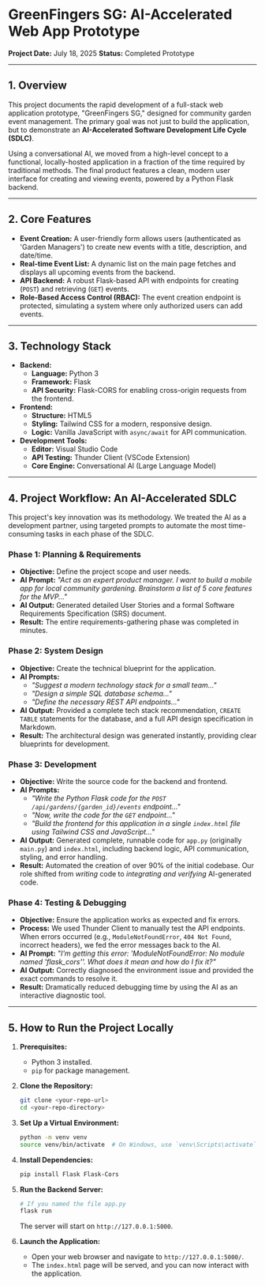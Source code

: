 # GreenFingers SG: AI-Accelerated Web App Prototype

**Project Date:** July 18, 2025
**Status:** Completed Prototype

---

## 1. Overview

This project documents the rapid development of a full-stack web application prototype, "GreenFingers SG," designed for community garden event management. The primary goal was not just to build the application, but to demonstrate an **AI-Accelerated Software Development Life Cycle (SDLC)**.

Using a conversational AI, we moved from a high-level concept to a functional, locally-hosted application in a fraction of the time required by traditional methods. The final product features a clean, modern user interface for creating and viewing events, powered by a Python Flask backend.


---

## 2. Core Features

-   **Event Creation:** A user-friendly form allows users (authenticated as 'Garden Managers') to create new events with a title, description, and date/time.
-   **Real-time Event List:** A dynamic list on the main page fetches and displays all upcoming events from the backend.
-   **API Backend:** A robust Flask-based API with endpoints for creating (`POST`) and retrieving (`GET`) events.
-   **Role-Based Access Control (RBAC):** The event creation endpoint is protected, simulating a system where only authorized users can add events.

---

## 3. Technology Stack

-   **Backend:**
    -   **Language:** Python 3
    -   **Framework:** Flask
    -   **API Security:** Flask-CORS for enabling cross-origin requests from the frontend.
-   **Frontend:**
    -   **Structure:** HTML5
    -   **Styling:** Tailwind CSS for a modern, responsive design.
    -   **Logic:** Vanilla JavaScript with `async/await` for API communication.
-   **Development Tools:**
    -   **Editor:** Visual Studio Code
    -   **API Testing:** Thunder Client (VSCode Extension)
    -   **Core Engine:** Conversational AI (Large Language Model)

---

## 4. Project Workflow: An AI-Accelerated SDLC

This project's key innovation was its methodology. We treated the AI as a development partner, using targeted prompts to automate the most time-consuming tasks in each phase of the SDLC.

### Phase 1: Planning & Requirements

-   **Objective:** Define the project scope and user needs.
-   **AI Prompt:** *"Act as an expert product manager. I want to build a mobile app for local community gardening. Brainstorm a list of 5 core features for the MVP..."*
-   **AI Output:** Generated detailed User Stories and a formal Software Requirements Specification (SRS) document.
-   **Result:** The entire requirements-gathering phase was completed in minutes.

### Phase 2: System Design

-   **Objective:** Create the technical blueprint for the application.
-   **AI Prompts:**
    -   *"Suggest a modern technology stack for a small team..."*
    -   *"Design a simple SQL database schema..."*
    -   *"Define the necessary REST API endpoints..."*
-   **AI Output:** Provided a complete tech stack recommendation, `CREATE TABLE` statements for the database, and a full API design specification in Markdown.
-   **Result:** The architectural design was generated instantly, providing clear blueprints for development.

### Phase 3: Development

-   **Objective:** Write the source code for the backend and frontend.
-   **AI Prompts:**
    -   *"Write the Python Flask code for the `POST /api/gardens/{garden_id}/events` endpoint..."*
    -   *"Now, write the code for the `GET` endpoint..."*
    -   *"Build the frontend for this application in a single `index.html` file using Tailwind CSS and JavaScript..."*
-   **AI Output:** Generated complete, runnable code for `app.py` (originally `main.py`) and `index.html`, including backend logic, API communication, styling, and error handling.
-   **Result:** Automated the creation of over 90% of the initial codebase. Our role shifted from *writing* code to *integrating and verifying* AI-generated code.

### Phase 4: Testing & Debugging

-   **Objective:** Ensure the application works as expected and fix errors.
-   **Process:** We used Thunder Client to manually test the API endpoints. When errors occurred (e.g., `ModuleNotFoundError`, `404 Not Found`, incorrect headers), we fed the error messages back to the AI.
-   **AI Prompt:** *"I'm getting this error: 'ModuleNotFoundError: No module named 'flask_cors''. What does it mean and how do I fix it?"*
-   **AI Output:** Correctly diagnosed the environment issue and provided the exact commands to resolve it.
-   **Result:** Dramatically reduced debugging time by using the AI as an interactive diagnostic tool.

---

## 5. How to Run the Project Locally

1.  **Prerequisites:**
    -   Python 3 installed.
    -   `pip` for package management.

2.  **Clone the Repository:**
    ```bash
    git clone <your-repo-url>
    cd <your-repo-directory>
    ```

3.  **Set Up a Virtual Environment:**
    ```bash
    python -m venv venv
    source venv/bin/activate  # On Windows, use `venv\Scripts\activate`
    ```

4.  **Install Dependencies:**
    ```bash
    pip install Flask Flask-Cors
    ```

5.  **Run the Backend Server:**
    ```bash
    # If you named the file app.py 
    flask run

    ```
    The server will start on `http://127.0.0.1:5000`.

6.  **Launch the Application:**
    -   Open your web browser and navigate to `http://127.0.0.1:5000/`.
    -   The `index.html` page will be served, and you can now interact with the application.
